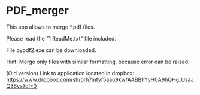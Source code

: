# PDF_merger


This app allows to merge *.pdf files.

Please read the "1 ReadMe.txt" file included.

File pypdf2.exe can be downloaded.

Hint: Merge only files with similar formatting, because error can be raised.

(Old version) Link to application located in dropbox: https://www.dropbox.com/sh/brh7mfyf5aau9kw/AABBhYyH0A9hQHg_UsaJQ36va?dl=0
